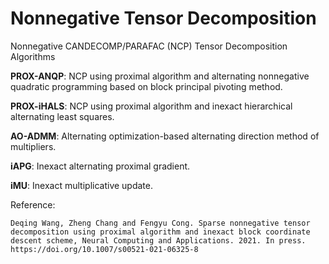 # Nonnegative Tensor Decomposition
Nonnegative CANDECOMP/PARAFAC (NCP) Tensor Decomposition Algorithms

**PROX-ANQP**: NCP using proximal algorithm and alternating nonnegative quadratic programming based on block principal pivoting method.

**PROX-iHALS**: NCP using proximal algorithm and inexact hierarchical alternating least squares.

**AO-ADMM**: Alternating optimization-based alternating direction method of multipliers.

**iAPG**: Inexact alternating proximal gradient.

**iMU**: Inexact multiplicative update.

Reference:
``````
Deqing Wang, Zheng Chang and Fengyu Cong. Sparse nonnegative tensor decomposition using proximal algorithm and inexact block coordinate descent scheme, Neural Computing and Applications. 2021. In press. https://doi.org/10.1007/s00521-021-06325-8
``````
